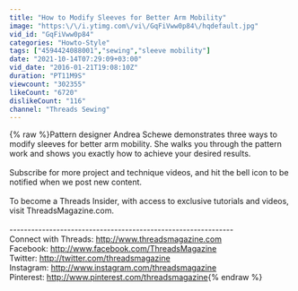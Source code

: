 ```yaml
---
title: "How to Modify Sleeves for Better Arm Mobility"
image: "https:\/\/i.ytimg.com\/vi\/GqFiVww0p84\/hqdefault.jpg"
vid_id: "GqFiVww0p84"
categories: "Howto-Style"
tags: ["4594424088001","sewing","sleeve mobility"]
date: "2021-10-14T07:29:09+03:00"
vid_date: "2016-01-21T19:08:10Z"
duration: "PT11M9S"
viewcount: "302355"
likeCount: "6720"
dislikeCount: "116"
channel: "Threads Sewing"
---
```

{% raw %}Pattern designer Andrea Schewe demonstrates three ways to modify sleeves for better arm mobility. She walks you through the pattern work and shows you exactly how to achieve your desired results.<br /><br />Subscribe for more project and technique videos, and hit the bell icon to be notified when we post new content.<br /> <br />To become a Threads Insider, with access to exclusive tutorials and videos, visit ThreadsMagazine.com.<br /><br />--------------------------------------------------------------<br />Connect with Threads: <a rel="nofollow" target="blank" href="http://www.threadsmagazine.com">http://www.threadsmagazine.com</a><br />Facebook: <a rel="nofollow" target="blank" href="http://www.facebook.com/ThreadsMagazine">http://www.facebook.com/ThreadsMagazine</a> <br />Twitter: <a rel="nofollow" target="blank" href="http://twitter.com/threadsmagazine">http://twitter.com/threadsmagazine</a> <br />Instagram: <a rel="nofollow" target="blank" href="http://www.instagram.com/threadsmagazine">http://www.instagram.com/threadsmagazine</a> <br />Pinterest: <a rel="nofollow" target="blank" href="http://www.pinterest.com/threadsmagazine">http://www.pinterest.com/threadsmagazine</a>{% endraw %}
